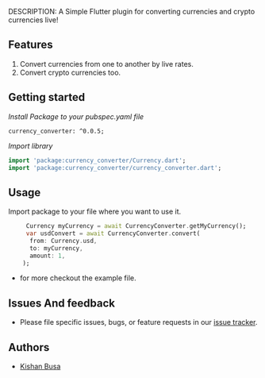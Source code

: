 <!--
This README describes the package. If you publish this package to pub.dev,
this README's contents appear on the landing page for your package.

For information about how to write a good package README, see the guide for
[writing package pages](https://dart.dev/guides/libraries/writing-package-pages).

For general information about developing packages, see the Dart guide for
[creating packages](https://dart.dev/guides/libraries/create-library-packages)
and the Flutter guide for
[developing packages and plugins](https://flutter.dev/developing-packages).
-->

DESCRIPTION: A Simple Flutter plugin for converting currencies and crypto currencies live!

## Features

1. Convert currencies from one to another by live rates.
2. Convert crypto currencies too.

## Getting started

*Install Package to your pubspec.yaml file*

```
currency_converter: ^0.0.5;
```

*Import library*

```dart
import 'package:currency_converter/Currency.dart';
import 'package:currency_converter/currency_converter.dart';
```


## Usage

Import package to your file where you want to use it.

```dart
     Currency myCurrency = await CurrencyConverter.getMyCurrency();
     var usdConvert = await CurrencyConverter.convert(
      from: Currency.usd,
      to: myCurrency,
      amount: 1,
    );

```

- for more checkout the example file.

## Issues And feedback
- Please file specific issues, bugs, or feature requests in our [issue tracker](https://github.com/KishanBusa8/currency_converter/issues).

## Authors
- [Kishan Busa](https://github.com/KishanBusa8)

